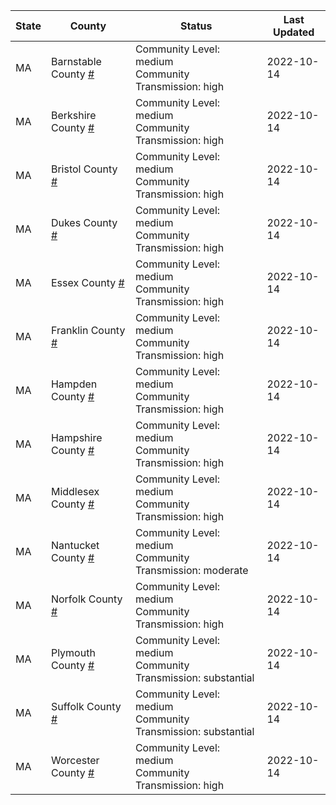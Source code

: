 State | County | Status | Last Updated
--- | --- | --- | --- 
MA | Barnstable County <a href="#barnstable_county">#</a> | <a name="barnstable_county"></a>Community Level: medium<br/>Community Transmission: high | 2022-10-14
MA | Berkshire County <a href="#berkshire_county">#</a> | <a name="berkshire_county"></a>Community Level: medium<br/>Community Transmission: high | 2022-10-14
MA | Bristol County <a href="#bristol_county">#</a> | <a name="bristol_county"></a>Community Level: medium<br/>Community Transmission: high | 2022-10-14
MA | Dukes County <a href="#dukes_county">#</a> | <a name="dukes_county"></a>Community Level: medium<br/>Community Transmission: high | 2022-10-14
MA | Essex County <a href="#essex_county">#</a> | <a name="essex_county"></a>Community Level: medium<br/>Community Transmission: high | 2022-10-14
MA | Franklin County <a href="#franklin_county">#</a> | <a name="franklin_county"></a>Community Level: medium<br/>Community Transmission: high | 2022-10-14
MA | Hampden County <a href="#hampden_county">#</a> | <a name="hampden_county"></a>Community Level: medium<br/>Community Transmission: high | 2022-10-14
MA | Hampshire County <a href="#hampshire_county">#</a> | <a name="hampshire_county"></a>Community Level: medium<br/>Community Transmission: high | 2022-10-14
MA | Middlesex County <a href="#middlesex_county">#</a> | <a name="middlesex_county"></a>Community Level: medium<br/>Community Transmission: high | 2022-10-14
MA | Nantucket County <a href="#nantucket_county">#</a> | <a name="nantucket_county"></a>Community Level: medium<br/>Community Transmission: moderate | 2022-10-14
MA | Norfolk County <a href="#norfolk_county">#</a> | <a name="norfolk_county"></a>Community Level: medium<br/>Community Transmission: high | 2022-10-14
MA | Plymouth County <a href="#plymouth_county">#</a> | <a name="plymouth_county"></a>Community Level: medium<br/>Community Transmission: substantial | 2022-10-14
MA | Suffolk County <a href="#suffolk_county">#</a> | <a name="suffolk_county"></a>Community Level: medium<br/>Community Transmission: substantial | 2022-10-14
MA | Worcester County <a href="#worcester_county">#</a> | <a name="worcester_county"></a>Community Level: medium<br/>Community Transmission: high | 2022-10-14
